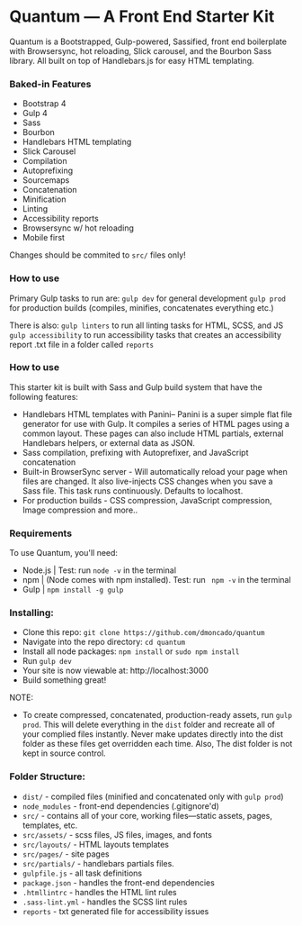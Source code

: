 # Quantum — A Front End Starter Kit
Quantum is a Bootstrapped, Gulp-powered, Sassified, front end boilerplate with Browsersync, hot reloading, Slick carousel, and the Bourbon Sass library. All built on top of Handlebars.js for easy HTML templating.

### Baked-in Features

* Bootstrap 4
* Gulp 4
* Sass
* Bourbon
* Handlebars HTML templating
* Slick Carousel
* Compilation
* Autoprefixing
* Sourcemaps
* Concatenation
* Minification
* Linting
* Accessibility reports
* Browsersync w/ hot reloading
* Mobile first

Changes should be commited to `src/` files only!

### How to use
Primary Gulp tasks to run are:
`gulp dev` for general development
`gulp prod` for production builds (compiles, minifies, concatenates everything etc.)

There is also:
`gulp linters` to run all linting tasks for HTML, SCSS, and JS
`gulp accessibility` to run accessibility tasks that creates an accessibility report .txt file in a folder called `reports`

### How to use

This starter kit is built with Sass and Gulp build system that have the following features:

-	Handlebars HTML templates with Panini– Panini is a super simple flat file generator for use with Gulp. It compiles a series of HTML pages using a common layout. These pages can also include HTML partials, external Handlebars helpers, or external data as JSON.
-	Sass compilation, prefixing with Autoprefixer, and JavaScript concatenation
-	Built-in BrowserSync server - Will automatically reload your page when files are changed. It also live-injects CSS changes when you save a Sass file. This task runs continuously. Defaults to localhost.
-	For production builds - CSS compression, JavaScript compression, Image compression and more..

### Requirements

To use Quantum, you'll need:

-	Node.js | Test: run ` node -v ` in the terminal
-	npm | (Node comes with npm installed). Test: run ` npm -v`  in the terminal
-	Gulp | `npm install -g gulp`

### Installing:

- Clone this repo: `git clone https://github.com/dmoncado/quantum`
- Navigate into the repo directory: `cd quantum`
- Install all node packages: `npm install` or `sudo npm install`
- Run `gulp dev`
- Your site is now viewable at: http://localhost:3000
- Build something great!

NOTE:
- To create compressed, concatenated, production-ready assets, run `gulp prod`. This will delete everything in the `dist` folder and recreate all of your complied files instantly. Never make updates directly into the dist folder as these files get overridden each time. Also, The dist folder is not kept in source control.

### Folder Structure:

- `dist/` - compiled files (minified and concatenated only with `gulp prod`)
- `node_modules` - front-end dependencies (.gitignore'd)
- `src/` - contains all of your core, working files—static assets, pages, templates, etc.
- `src/assets/` - scss files, JS files, images, and fonts
- `src/layouts/` - HTML layouts templates
- `src/pages/` - site pages
- `src/partials/` - handlebars partials files.
- `gulpfile.js` - all task definitions
- `package.json` - handles the front-end dependencies
- `.htmllintrc` - handles the HTML lint rules
- `.sass-lint.yml` - handles the SCSS lint rules
- `reports` - txt generated file for accessibility issues
